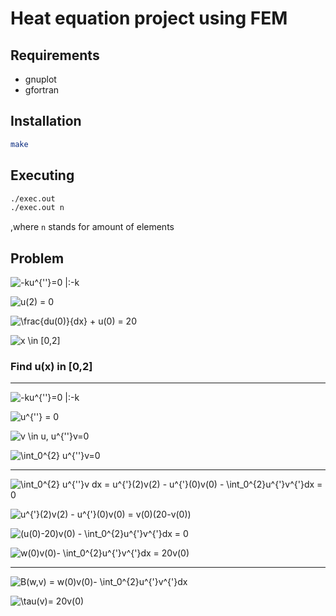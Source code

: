 # Heat equation project using FEM

## Requirements

- gnuplot
- gfortran

## Installation

```bash
make
```

## Executing

```bash
./exec.out
./exec.out n
```

,where `n` stands for amount of elements

## Problem

![ -ku^{''}=0 |:-k ](./svgs/1.svg)

![u(2) = 0](./svgs/2.svg)

![\frac{du(0)}{dx} + u(0) = 20](./svgs/3.svg)

![x \in [0,2]](./svgs/4.svg)

### Find u(x) in [0,2]

---

![-ku^{''}=0 |:-k](./svgs/5.svg)

![u^{''} = 0](./svgs/6.svg)

![ v \in u, u^{''}v=0](./svgs/7.svg)

![\int_0^{2} u^{''}v=0](./svgs/8.svg)

---

![\int_0^{2} u^{''}v dx = u^{'}(2)v(2) - u^{'}(0)v(0) - \int_0^{2}u^{'}v^{'}dx = 0](./svgs/9.svg)

![u^{'}(2)v(2) - u^{'}(0)v(0) = v(0)(20-v(0))](./svgs/10.svg)

![(u(0)-20)v(0) - \int_0^{2}u^{'}v^{'}dx = 0](./svgs/11.svg)

![w(0)v(0)- \int_0^{2}u^{'}v^{'}dx = 20v(0)](./svgs/12.svg)

---

![B(w,v) = w(0)v(0)- \int_0^{2}u^{'}v^{'}dx](./svgs/13.svg)

![\tau(v)= 20v(0)](./svgs/14.svg)
